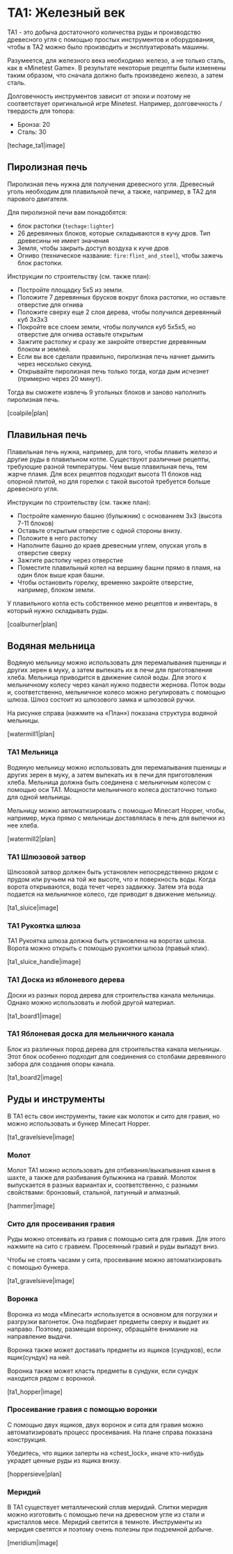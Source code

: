 # TA1: Железный век

TA1 - это добыча достаточного количества руды и производство древесного угля с помощью простых инструментов и оборудования, чтобы в TA2 можно было производить и эксплуатировать машины.

Разумеется, для железного века необходимо железо, а не только сталь, как в «Minetest Game». В результате некоторые рецепты были изменены таким образом, что сначала должно быть произведено железо, а затем сталь.

Долговечность инструментов зависит от эпохи и поэтому не соответствует оригинальной игре Minetest.
Например, долговечность / твердость для топора:

* Бронза: 20
* Сталь: 30

[techage_ta1|image]


## Пиролизная печь

Пиролизная печь нужна для получения древесного угля. Древесный уголь необходим для плавильной печи, а также, например, в TA2 для парового двигателя.

Для пиролизной печи вам понадобятся:

- блок растопки (`techage:lighter`)
- 26 деревянных блоков, которые складываются в кучу дров. Тип древесины не имеет значения
- Земля, чтобы закрыть доступ воздуха к куче дров
- Огниво (техническое название: `fire:flint_and_steel`), чтобы зажечь блок растопки.



Инструкции по строительству (см. также план):

- Постройте площадку 5x5 из земли.
- Положите 7 деревянных брусков вокруг блока растопки, но оставьте отверстие для огнива
- Положите сверху еще 2 слоя дерева, чтобы получился деревянный куб 3x3x3
- Покройте все слоем земли, чтобы получился куб 5x5x5, но отверстие для огнива оставьте открытым
- Зажгите растопку и сразу же закройте отверстие деревянным блоком и землей.
- Если вы все сделали правильно, пиролизная печь начнет дымить через несколько секунд.
- Открывайте пиролизная печь только тогда, когда дым исчезнет (примерно через 20 минут).

Тогда вы сможете извлечь 9 угольных блоков и заново наполнить пиролизная печь.

[coalpile|plan]


## Плавильная печь

Плавильная печь нужна, например, для того, чтобы плавить железо и другие руды в плавильном котле. Существуют различные рецепты, требующие разной температуры. Чем выше плавильная печь, тем жарче пламя. Для всех рецептов подходит высота 11 блоков над опорной плитой, но для горелки с такой высотой требуется больше древесного угля.

Инструкции по строительству (см. также план):

* Постройте каменную башню (булыжник) с основанием 3x3 (высота 7-11 блоков)
* Оставьте открытым отверстие с одной стороны внизу.
* Положите в него растопку
* Наполните башню до краев древесным углем, опуская уголь в отверстие сверху
* Зажгите растопку через отверстие
* Поместите плавильный котел на вершину башни прямо в пламя, на один блок выше края башни.
* Чтобы остановить горелку, временно закройте отверстие, например, блоком земли.

У плавильного котла есть собственное меню рецептов и инвентарь, в который нужно складывать руды.

[coalburner|plan]



## Водяная мельница

Водяную мельницу можно использовать для перемалывания пшеницы и других зерен в муку, а затем выпекать их в печи для приготовления хлеба. 
Мельница приводится в движение силой воды. Для этого к мельничному колесу через канал нужно подвести жернова.
Поток воды и, соответственно, мельничное колесо можно регулировать с помощью шлюза. Шлюз состоит из шлюзового замка и шлюзовой ручки.

На рисунке справа (нажмите на «План») показана структура водяной мельницы. 

[watermill1|plan]


### TA1 Мельница

Водяную мельницу можно использовать для перемалывания пшеницы и других зерен в муку, а затем выпекать их в печи для приготовления хлеба. Мельница должна быть соединена с мельничным колесом с помощью оси TA1. Мощности мельничного колеса достаточно только для одной мельницы.

Мельницу можно автоматизировать с помощью Minecart Hopper, чтобы, например, мука прямо с мельницы доставлялась в печь для выпечки из нее хлеба.

[watermill2|plan]

### TA1 Шлюзовой затвор

Шлюзовой затвор должен быть установлен непосредственно рядом с прудом или ручьем на той же высоте, что и поверхность воды.
Когда ворота открываются, вода течет через задвижку. Затем эта вода подается на мельничное колесо, где приводит в движение мельницу.

[ta1_sluice|image]

### TA1 Рукоятка шлюза

TA1 Рукоятка шлюза должна быть установлена на воротах шлюза. Ворота можно открыть с помощью рукоятки шлюза (правый клик).

[ta1_sluice_handle|image]

### TA1 Доска из яблоневого дерева

Доски из разных пород дерева для строительства канала мельницы. Однако можно использовать и любой другой материал.

[ta1_board1|image]

### TA1 Яблоневая доска для мельничного канала

Блок из различных пород дерева для строительства канала мельницы. Этот блок особенно подходит для соединения
со столбами деревянного забора для создания опоры канала.

[ta1_board2|image]



## Руды и инструменты

В TA1 есть свои инструменты, такие как молоток и сито для гравия, но можно использовать и бункер Minecart Hopper.

[ta1_gravelsieve|image]


### Молот

Молот TA1 можно использовать для отбивания/выкапывания камня в шахте, а также для разбивания булыжника на гравий. Молоток выпускается в разных вариантах и, соответственно, с разными свойствами: бронзовый, стальной, латунный и алмазный.

[hammer|image]

### Сито для просеивания гравия

Руды можно отсеивать из гравия с помощью сита для гравия. Для этого нажмите на сито с гравием. Просеянный гравий и руды выпадут вниз.

Чтобы не стоять часами у сита, просеивание можно автоматизировать с помощью бункера.

[ta1_gravelsieve|image]


### Воронка

Воронка из мода «Minecart» используется в основном для погрузки и разгрузки вагонеток. Она подбирает предметы сверху и выдает их направо. Поэтому, размещая воронку, обращайте внимание на направление выдачи.

Воронка также может доставать предметы из ящиков (сундуков), если ящик(сундук) на ней.

Воронка также может класть предметы в сундуки, если сундук находится рядом с воронкой.

[ta1_hopper|image]


### Просеивание гравия с помощью воронки

С помощью двух ящиков, двух воронок и сита для гравия можно автоматизировать процесс просеивания. На плане справа показана конструкция.

Убедитесь, что ящики заперты на «chest_lock», иначе кто-нибудь украдет ценные руды из ящика внизу.

[hoppersieve|plan]


### Меридий

В TA1 существует металлический сплав меридий. Слитки меридия можно изготовить с помощью печи на древесном угле из стали и кристаллов месе. Меридий светится в темноте. Инструменты из меридия  светятся и поэтому очень полезны при подземной добыче.

[meridium|image]
